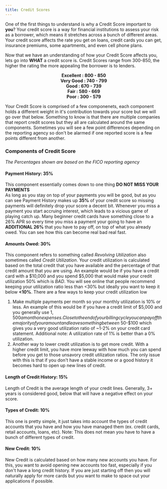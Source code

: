 ```yaml
---
title: Credit Scores
---
```


One of the first things to understand is why a Credit Score important to **you**? Your credit score is a way for financial institutions to assess your risk as a borrower, which means it stretches across a bunch of different areas. Your credit score affects the rate you get on loans, credit cards you can get, insurance premiums, some apartments, and even cell phone plans. 

Now that we have an understanding of how your Credit Score affects you, lets go into **WHAT** a credit score is. Credit Scores range from 300-850, the higher the rating the more appealing the borrower is to lenders. 


<div align="center">
  
**Excellent : 800 - 850**  
**Very Good : 740 - 799**   
**Good      : 670 - 739**  
**Fair      : 580 - 669**  
**Poor      : 300 - 579**  
  
</div>

Your Credit Score is comprised of a few componenets, each component holds a different weight in it's contribution towards your score but we will go over that below. Something to know is that there are multiple companies that report credit scores but they all are calculated around the same components. Sometimes you will see a few point differences depending on the reporting agency so don't be alarmed if one reported score is a few points different from another.

### Components of Credit Score
*The Percentages shown are based on the FICO reporting agency*

#### Payment History: 35%

This component essentially comes down to one thing ****DO NOT MISS YOUR PAYMENTS****  
As long as you stay on top of your payments you will be good, but as you can see Payment History makes up **35%** of your credit score so missing payments will definitely drop your score a decent bit. Whenever you miss a payment you start accruing interest, which leads to a vicious game of playing catch up. Many beginner credit cards have something close to a 26% APR so every time you miss a payment your going to have an **ADDITIONAL 26%** that you have to pay off, on top of what you already owed. You can see how this can become real bad real fast.

#### Amounts Owed: 30%

This component refers to something called *Revolving Utilization* also sometimes called *Credit Utilization*. Your credit utilization is calculated based on the total credit that you have available and the percentage of that credit amount that you are using. An example would be if you have a credit card with a $10,000 and you spend $5,000 that would make your credit utilization 50% which is *BAD*. You will see online that people recommend keeping your utilization ratio less than <30% but ideally you want to keep it below **<10%**. There are a few ways to keep your credit utilization low

1. Make multiple payments per month so your monthly utilization is 10% or less. An example of this would be if you have a credit limit of $5,000 and you generally use $1,500 a month on expenses. Close to the end of your billing cycle you can pay off the majority of your amount and leave something between ~$50-$100 which gives you a very good utilization ratio of ~1-2% on your credit card statement. Additional note: A utilization rate of 1% is better than a 0% utilization.
2. Another way to lower credit utilization is to get more credit. With a higher credit limit, you have more leeway with how much you can spend before you get to those unsavory credit utilization ratios. The only issue with this is that if you don't have a stable income or a good history it becomes hard to open up new lines of credit.

#### Length of Credit History: 15%

Length of Credit is the average length of your credit lines. Generally, 3+ years is considered good, below that will have a negative effect on your score.

#### Types of Credit: 10%

This one is pretty simple, it just takes into account the types of credit accounts that you have and how you have managed them (ex. credit cards, retail accounts, loans, etc). Note: This does not mean you have to have a bunch of different types of credit.

#### New Credit: 10%

New Credit is calculated based on how many new accounts you have. For this, you want to avoid opening new accounts too fast, especially if you don't have a long credit history. If you are just starting off then you will naturally apply for more cards but you want to make to space out your applications if possible.

